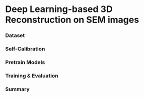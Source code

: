 # Deep Learning-based 3D Reconstruction on SEM images
### Dataset
### Self-Calibration
### Pretrain Models
### Training & Evaluation
### Summary
